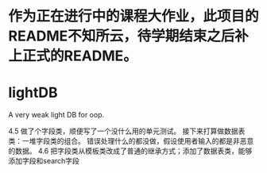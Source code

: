 
作为正在进行中的课程大作业，此项目的README不知所云，待学期结束之后补上正式的README。
=======
# lightDB
A very weak light DB for oop.

4.5 做了个字段类，顺便写了一个没什么用的单元测试。
接下来打算做数据表类：一堆字段类的组合。
错误处理什么的都没做，假设使用者输入的都是非恶意的数据。
4.6 把字段类从模板类改成了普通的继承方式；添加了数据表类，能够添加字段和search字段
